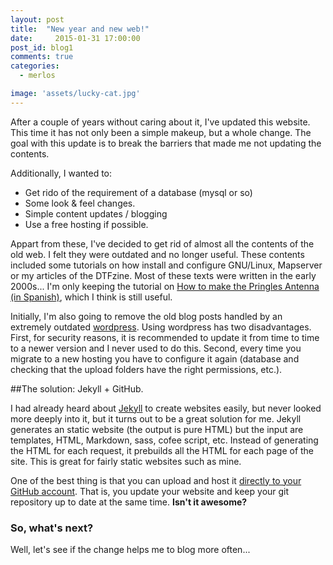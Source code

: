 ```yaml
---
layout: post
title:  "New year and new web!"
date: 	  2015-01-31 17:00:00
post_id: blog1
comments: true
categories:
  - merlos 

image: 'assets/lucky-cat.jpg'
---
```

After a couple of years without caring about it, I've updated this website. This time it has not only been a simple makeup, but a whole change. The goal with this update is to break the barriers that made me not updating the contents.

Additionally, I wanted to:
 - Get rido of the requirement of a database (mysql or so)
 - Some look & feel changes.
 - Simple content updates / blogging
 - Use a free hosting if possible.

Appart from these, I've decided to get rid of almost all the contents of the old web. I felt they were outdated and no longer useful. These contents included some tutorials on how install and configure GNU/Linux, Mapserver or my articles of the DTFzine. Most of these texts were written in the early 2000s...  I'm only keeping the tutorial on [How to make the Pringles Antenna (in Spanish)](/documentos/articulos/41-construccion-de-una-antena-casera-pringles.html), which I think is still useful.

Initially, I'm also going to  remove the old blog posts handled by an extremely outdated [wordpress](http://www.wordpress.org). Using wordpress has two disadvantages. First, for security reasons, it is recommended to update it from time to time to a newer version and I never used to do this. Second, every time you migrate to a new hosting you have to configure it again (database and checking that the upload folders have the right permissions, etc.).

##The solution: Jekyll + GitHub.

I had already heard about [Jekyll](http://jekyllrb.com) to create websites easily, but never looked more deeply into it, but it turns out to be a great solution for me. Jekyll generates an static website (the output is pure HTML) but the input are templates, HTML, Markdown, sass, cofee script, etc. Instead of generating the HTML for each request, it prebuilds all the HTML for each page of the site. This is great for fairly static websites such as mine. 

One of the best thing is that you can upload and host it [directly to your GitHub account](https://help.github.com/articles/using-jekyll-with-pages/). That is, you update your website and keep your git repository up to date at the same time. __Isn't it awesome?__

### So, what's next?

Well, let's see if the change helps me to blog more often...



